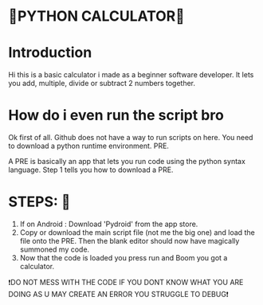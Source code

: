 # 🐉PYTHON CALCULATOR🐉

# Introduction
Hi this is a basic calculator i made as a beginner software developer. It lets you add, multiple, divide or subtract 2 numbers together.

# How do i even run the script bro

Ok first of all. Github does not have a way to run scripts on here. You need to download a python runtime environment. PRE.

A PRE is basically an app that lets you run code using the python syntax language. Step 1 tells you how to download a PRE.

# STEPS: 🎢
1) If on Android : Download 'Pydroid' from the app store.
2) Copy or download the main script file (not me the big one) and load the file onto the PRE. Then the blank editor should now have magically summoned my code.
3) Now that the code is loaded you press run and Boom you got a calculator.

❗DO NOT MESS WITH THE CODE IF YOU DONT KNOW WHAT YOU ARE DOING AS U MAY CREATE AN ERROR YOU STRUGGLE TO DEBUG❗

